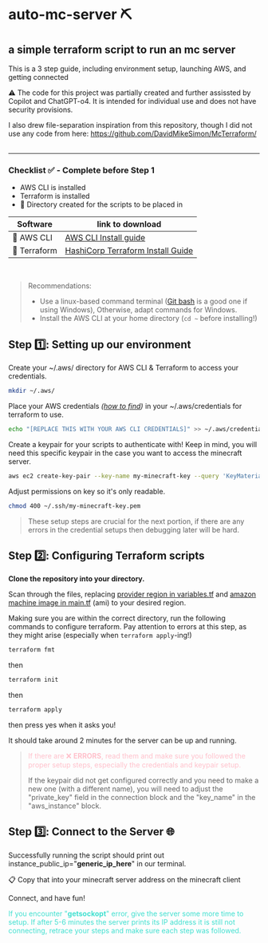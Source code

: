 # auto-mc-server ⛏️


## a simple terraform script to run an mc server

This is a 3️ step guide, including environment setup, launching AWS, and getting connected 

⚠️ The code for this project was partially created and further assissted by Copilot and ChatGPT-o4. It is intended for individual use and does not have security provisions.   

I also drew file-separation inspiration from this repository, though I did not use any code from here: https://github.com/DavidMikeSimon/McTerraform/
<br><br>

---
### **Checklist ✅ - Complete before Step 1**
-  AWS CLI is installed 
-  Terraform is installed
-  📁 Directory created for the scripts to be placed in

| Software | link to download |
|---------|-----------|
| 🧡 AWS CLI  | [AWS CLI Install guide]([awslink](https://docs.aws.amazon.com/cli/latest/userguide/getting-started-install.html#getting-started-install-instructions))|
| 💜 Terraform| [HashiCorp Terraform Install Guide](https://developer.hashicorp.com/terraform/install)|

<br>

> Recommendations:
> - Use a linux-based command terminal ([Git bash](https://git-scm.com/downloads) is a good one if using Windows), Otherwise, adapt commands for Windows.
> - Install the AWS CLI at your home directory (`cd ~` before installing!)
> 

## Step 1️⃣: Setting up our environment 

Create your ~/.aws/ directory for AWS CLI & Terraform to access your credentials.

```bash
mkdir ~/.aws/
```

Place your AWS credentials _([how to find](https://docs.aws.amazon.com/cli/latest/userguide/cli-configure-files.html))_ in your ~/.aws/credentials for terraform to use. 

```bash
echo "[REPLACE THIS WITH YOUR AWS CLI CREDENTIALS]" >> ~/.aws/credentials
```

Create a keypair for your scripts to authenticate with! Keep in mind, you will need this specific keypair in the case you want to access the minecraft server. 

```bash
aws ec2 create-key-pair --key-name my-minecraft-key --query 'KeyMaterial' --output text > ~/.ssh/my-minecraft-key.pem
```

Adjust permissions on key so it's only readable.  

```bash 
chmod 400 ~/.ssh/my-minecraft-key.pem
```

> These setup steps are crucial for the next portion, if there are any errors in the credential setups then debugging later will be hard. 

## Step 2️⃣: Configuring Terraform scripts

**Clone the repository into your directory.**

Scan through the files, replacing [provider region in variables.tf](./variables.tf) and [amazon machine image in main.tf](./main.tf) (ami) to your desired region. 

Making sure you are within the correct directory, run the following commands to configure terraform. Pay attention to errors at this step, as they might arise (especially when `terraform apply`-ing!)

```bash
terraform fmt
```

then 

```bash
terraform init
```

then 

```bash
terraform apply
```

then press yes when it asks you! 

It should take around 2 minutes for the server can be up and running. 

> <font color="pink"> If there are ❌ **ERRORS**, read them and make sure you followed the proper setup steps, especially the credentials and keypair setup. </font>
>
> If the keypair did not get configured correctly and you need to make a new one (with a different name), you will need to adjust the "private_key" field in the connection block and the "key_name" in the "aws_instance" block.

## Step 3️⃣: Connect to the Server 🌐

Successfully running the script should print out instance_public_ip="**generic_ip_here**" in our terminal. 

📋 Copy that into your minecraft server address on the minecraft client

Connect, and have fun!

<font color="turquoise"> If you encounter "**getsockopt**" error, give the server some more time to setup. If after 5-6 minutes the server prints its IP address it is still not connecting, retrace your steps and make sure each step was followed.</font>